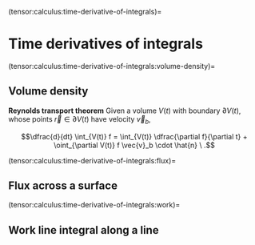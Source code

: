 (tensor:calculus:time-derivative-of-integrals)=
# Time derivatives of integrals

(tensor:calculus:time-derivative-of-integrals:volume-density)=
## Volume density

**Reynolds transport theorem**
Given a volume $V(t)$ with boundary $\partial V(t)$, whose points $\vec{r} \in \partial V(t)$ have velocity $\vec{v}_b$,

$$\dfrac{d}{dt} \int_{V(t)} f = \int_{V(t)} \dfrac{\partial f}{\partial t} + \oint_{\partial V(t)} f \vec{v}_b \cdot \hat{n} \ .$$

(tensor:calculus:time-derivative-of-integrals:flux)=
## Flux across a surface

(tensor:calculus:time-derivative-of-integrals:work)=
## Work line integral along a line
